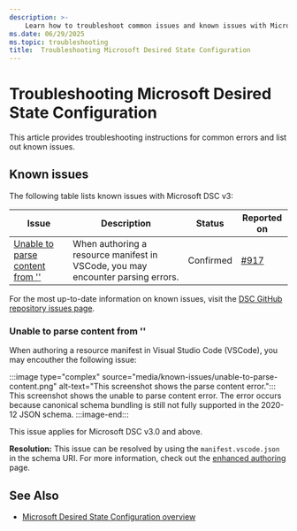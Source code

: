 ```yaml
---
description: >-
    Learn how to troubleshoot common issues and known issues with Microsoft Desired State Configuration (DSC).
ms.date: 06/29/2025
ms.topic: troubleshooting
title:  Troubleshooting Microsoft Desired State Configuration
---
```


# Troubleshooting Microsoft Desired State Configuration

This article provides troubleshooting instructions for common errors and list out known issues.

## Known issues

The following table lists known issues with Microsoft DSC v3:

| Issue                                                                          | Description                                                                     | Status    | Reported on                                          |
| ------------------------------------------------------------------------------ | ------------------------------------------------------------------------------- | --------- | ---------------------------------------------------- |
| [Unable to parse content from '<manifestUrl>'](#unable-to-parse-content-from-) | When authoring a resource manifest in VSCode, you may encounter parsing errors. | Confirmed | [#917](https://github.com/PowerShell/DSC/issues/917) |

For the most up-to-date information on known issues, visit the [DSC GitHub repository issues page](https://github.com/PowerShell/DSC/issues).

### Unable to parse content from '<manifestUrl>'

When authoring a resource manifest in Visual Studio Code (VSCode), you may encouther the following issue:

<!-- markdownlint-disable MD013 -->
:::image type="complex" source="media/known-issues/unable-to-parse-content.png" alt-text="This screenshot shows the parse content error.":::
   This screenshot shows the unable to parse content error. The error occurs because canonical schema bundling is still not fully supported in the 2020-12 JSON schema.
:::image-end:::
<!-- markdownlint-restore -->

This issue applies for Microsoft DSC v3.0 and above.

**Resolution:** This issue can be resolved by using the `manifest.vscode.json` in the schema URI. For more information, check out the [enhanced authoring][01] page.

## See Also

- [Microsoft Desired State Configuration overview](../overview.md)

<!-- link references -->
[01]: https://learn.microsoft.com/en-us/powershell/dsc/concepts/enhanced-authoring?view=dsc-3.0
